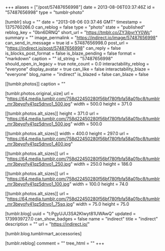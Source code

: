 +++
aliases = ["/post/57487656998"]
date = 2013-08-06T03:37:46Z
id = "57487656998"
type = "tumblr-photo"

[tumblr]
slug = ""
date = "2013-08-06 03:37:46 GMT"
timestamp = 1375760266.0
can_reblog = false
type = "photo"
state = "published"
reblog_key = "0bn6DRNQ"
short_url = "https://tmblr.co/ZY3jbyrYY0Wc"
summary = ""
image_permalink = "https://indirect.io/image/57487656998"
can_send_in_message = true
id = 57487656998.0
post_url = "https://indirect.io/post/57487656998"
can_reply = false
is_blocks_post_format = false
is_blaze_pending = false
format = "markdown"
caption = ""
id_string = "57487656998"
should_open_in_legacy = true
note_count = 0.0
interactability_reblog = "everyone"
display_avatar = true
can_like = false
interactability_blaze = "everyone"
blog_name = "indirect"
is_blazed = false
can_blaze = false

[[tumblr.photos]]
caption = ""

[tumblr.photos.original_size]
url = "https://64.media.tumblr.com/758d22450280f56bf780fbfa58a01bc8/tumblr_mr3beyofy41qz5dnvo1_500.jpg"
width = 500.0
height = 371.0

[[tumblr.photos.alt_sizes]]
height = 371.0
url = "https://64.media.tumblr.com/758d22450280f56bf780fbfa58a01bc8/tumblr_mr3beyofy41qz5dnvo1_500.jpg"
width = 500.0

[[tumblr.photos.alt_sizes]]
width = 400.0
height = 297.0
url = "https://64.media.tumblr.com/758d22450280f56bf780fbfa58a01bc8/tumblr_mr3beyofy41qz5dnvo1_400.jpg"

[[tumblr.photos.alt_sizes]]
url = "https://64.media.tumblr.com/758d22450280f56bf780fbfa58a01bc8/tumblr_mr3beyofy41qz5dnvo1_250.jpg"
width = 250.0
height = 186.0

[[tumblr.photos.alt_sizes]]
url = "https://64.media.tumblr.com/758d22450280f56bf780fbfa58a01bc8/tumblr_mr3beyofy41qz5dnvo1_100.jpg"
width = 100.0
height = 74.0

[[tumblr.photos.alt_sizes]]
url = "https://64.media.tumblr.com/758d22450280f56bf780fbfa58a01bc8/tumblr_mr3beyofy41qz5dnvo1_75sq.jpg"
width = 75.0
height = 75.0

[tumblr.blog]
uuid = "t:PgyUJU3SA2Klwyt81UWAwQ"
updated = 1739939727.0
can_show_badges = false
name = "indirect"
title = "indirect"
description = ""
url = "https://indirect.io/"

[tumblr.blog.tumblrmart_accessories]

[tumblr.reblog]
comment = ""
tree_html = ""
+++
